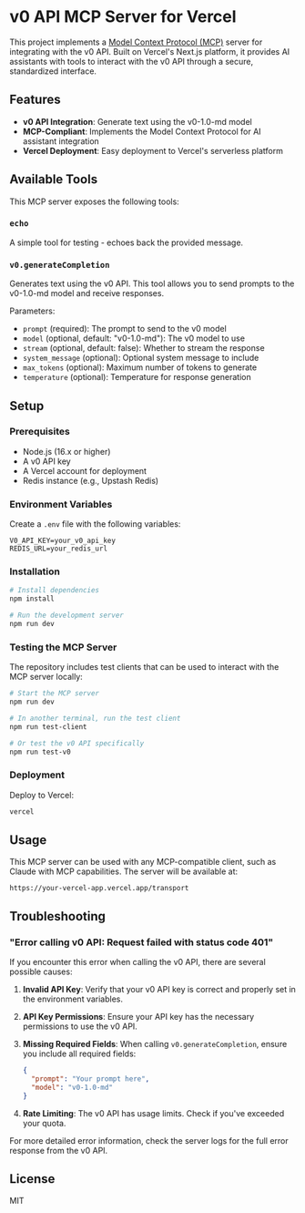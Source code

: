 # v0 API MCP Server for Vercel

This project implements a [Model Context Protocol (MCP)](https://modelcontextprotocol.io) server for integrating with the v0 API. Built on Vercel's Next.js platform, it provides AI assistants with tools to interact with the v0 API through a secure, standardized interface.

## Features

- **v0 API Integration**: Generate text using the v0-1.0-md model
- **MCP-Compliant**: Implements the Model Context Protocol for AI assistant integration
- **Vercel Deployment**: Easy deployment to Vercel's serverless platform

## Available Tools

This MCP server exposes the following tools:

### `echo`
A simple tool for testing - echoes back the provided message.

### `v0.generateCompletion`
Generates text using the v0 API. This tool allows you to send prompts to the v0-1.0-md model and receive responses.

Parameters:
- `prompt` (required): The prompt to send to the v0 model
- `model` (optional, default: "v0-1.0-md"): The v0 model to use
- `stream` (optional, default: false): Whether to stream the response
- `system_message` (optional): Optional system message to include
- `max_tokens` (optional): Maximum number of tokens to generate
- `temperature` (optional): Temperature for response generation

## Setup

### Prerequisites

- Node.js (16.x or higher)
- A v0 API key
- A Vercel account for deployment
- Redis instance (e.g., Upstash Redis)

### Environment Variables

Create a `.env` file with the following variables:

```
V0_API_KEY=your_v0_api_key
REDIS_URL=your_redis_url
```

### Installation

```bash
# Install dependencies
npm install

# Run the development server
npm run dev
```

### Testing the MCP Server

The repository includes test clients that can be used to interact with the MCP server locally:

```bash
# Start the MCP server
npm run dev

# In another terminal, run the test client
npm run test-client

# Or test the v0 API specifically
npm run test-v0
```

### Deployment

Deploy to Vercel:

```bash
vercel
```

## Usage

This MCP server can be used with any MCP-compatible client, such as Claude with MCP capabilities. The server will be available at:

```
https://your-vercel-app.vercel.app/transport
```

## Troubleshooting

### "Error calling v0 API: Request failed with status code 401"

If you encounter this error when calling the v0 API, there are several possible causes:

1. **Invalid API Key**: Verify that your v0 API key is correct and properly set in the environment variables.

2. **API Key Permissions**: Ensure your API key has the necessary permissions to use the v0 API.

3. **Missing Required Fields**: When calling `v0.generateCompletion`, ensure you include all required fields:
   ```json
   {
     "prompt": "Your prompt here",
     "model": "v0-1.0-md"
   }
   ```

4. **Rate Limiting**: The v0 API has usage limits. Check if you've exceeded your quota.

For more detailed error information, check the server logs for the full error response from the v0 API.

## License

MIT
